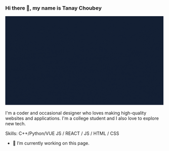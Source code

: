 ### Hi there 👋, my name is Tanay Choubey
<img src= "https://github.com/Tanay7mit/Tanay7mit/blob/main/githeader.gif" width="500"/>

I'm a coder and occasional designer who loves making high-quality websites and applications. I'm a college student and I also love to explore new tech.

Skills: C++/Python/VUE JS / REACT / JS / HTML / CSS

- 🔭 I’m currently working on this page. 
